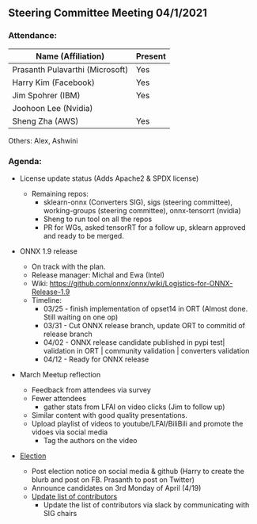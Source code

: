 ## Steering Committee Meeting 04/1/2021

### Attendance:

| Name (Affiliation)              | Present  |
| ------------------------------- | -------- |
| Prasanth Pulavarthi (Microsoft) |   Yes    |
| Harry Kim (Facebook)            |   Yes    |
| Jim Spohrer (IBM)               |   Yes    |
| Joohoon Lee (Nvidia)            |       |
| Sheng Zha (AWS)                 |   Yes    |

Others: Alex, Ashwini

### Agenda:

* License update status (Adds Apache2 & SPDX license)
    * Remaining repos:
      * sklearn-onnx (Converters SIG), sigs (steering committee), working-groups (steering committee), onnx-tensorrt (nvidia)
      * Sheng to run tool on all the repos
      * PR for WGs, asked tensorRT for a follow up, sklearn approved and ready to be merged. 

* ONNX 1.9 release
    * On track with the plan.  
    * Release manager: Michal and Ewa (Intel)
    * Wiki: https://github.com/onnx/onnx/wiki/Logistics-for-ONNX-Release-1.9
    * Timeline:
      * 03/25 - finish implementation of opset14 in ORT (Almost done. Still waiting on one op)
      * 03/31 - Cut ONNX release branch, update ORT to commitid of release branch
      * 04/02 - ONNX release candidate published in pypi test| validation in ORT | community validation | converters validation
      * 04/12 - Ready for ONNX release

* March Meetup reflection
    * Feedback from attendees via survey 
    * Fewer attendees 
      * gather stats from LFAI on video clicks (Jim to follow up)
    * Similar content with good quality presentations. 
    * Upload playlist of videos to youtube/LFAI/BiliBili and promote the vidoes via social media 
      * Tag the authors on the video


* [Election](https://github.com/onnx/onnx/blob/master/community/sc-election-guidelines.md) 
    * Post election notice on social media & github (Harry to create the blurb and post on FB. Prasanth to post on Twitter)
    * Announce candidates on 3rd Monday of April (4/19)
    * [Update list of contributors](https://github.com/onnx/steering-committee/blob/master/elections/2020/list-contributors.md)
      * Update the list of contributors via slack by communicating with SIG chairs
   
